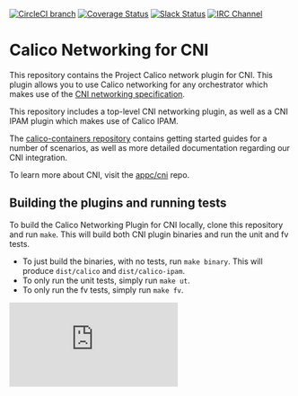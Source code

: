 [![CircleCI branch](https://img.shields.io/circleci/project/projectcalico/calico-cni/master.svg)](https://circleci.com/gh/projectcalico/calico-cni/tree/master)
[![Coverage Status](https://coveralls.io/repos/projectcalico/calico-cni/badge.svg?branch=master&service=github)](https://coveralls.io/github/projectcalico/calico-cni?branch=master)
[![Slack Status](https://calicousers-slackin.herokuapp.com/badge.svg)](https://calicousers-slackin.herokuapp.com)
[![IRC Channel](https://img.shields.io/badge/irc-%23calico-blue.svg)](https://kiwiirc.com/client/irc.freenode.net/#calico)

# Calico Networking for CNI 

This repository contains the Project Calico network plugin for CNI.  This plugin allows you to use Calico networking for
any orchestrator which makes use of the [CNI networking specification][cni].

This repository includes a top-level CNI networking plugin, as well as a CNI IPAM plugin which makes use of Calico IPAM.

The [calico-containers repository][calico-containers] contains getting started guides for a number of scenarios, as well as more detailed documentation regarding our CNI integration. 

To learn more about CNI, visit the [appc/cni][cni] repo.

## Building the plugins and running tests
To build the Calico Networking Plugin for CNI locally, clone this repository and run `make`.  This will build both CNI plugin binaries and run the unit and fv tests.  

- To just build the binaries, with no tests, run `make binary`. This will produce `dist/calico` and `dist/calico-ipam`. 
- To only run the unit tests, simply run `make ut`.
- To only run the fv tests, simply run `make fv`.

[cni]: https://github.com/appc/cni
[calico-containers]: https://github.com/projectcalico/calico-containers/blob/master/docs/cni/kubernetes/README.md

[![Analytics](https://calico-ga-beacon.appspot.com/UA-52125893-3/calico-cni/README.md?pixel)](https://github.com/igrigorik/ga-beacon)
